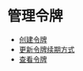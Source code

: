 # 管理令牌
* [创建令牌](management_monitor/utoken/sdk/mgr_token/create_token)
* [更新令牌续期方式](management_monitor/utoken/sdk/mgr_token/update_token)
* [查看令牌](management_monitor/utoken/sdk/mgr_token/get_token)
